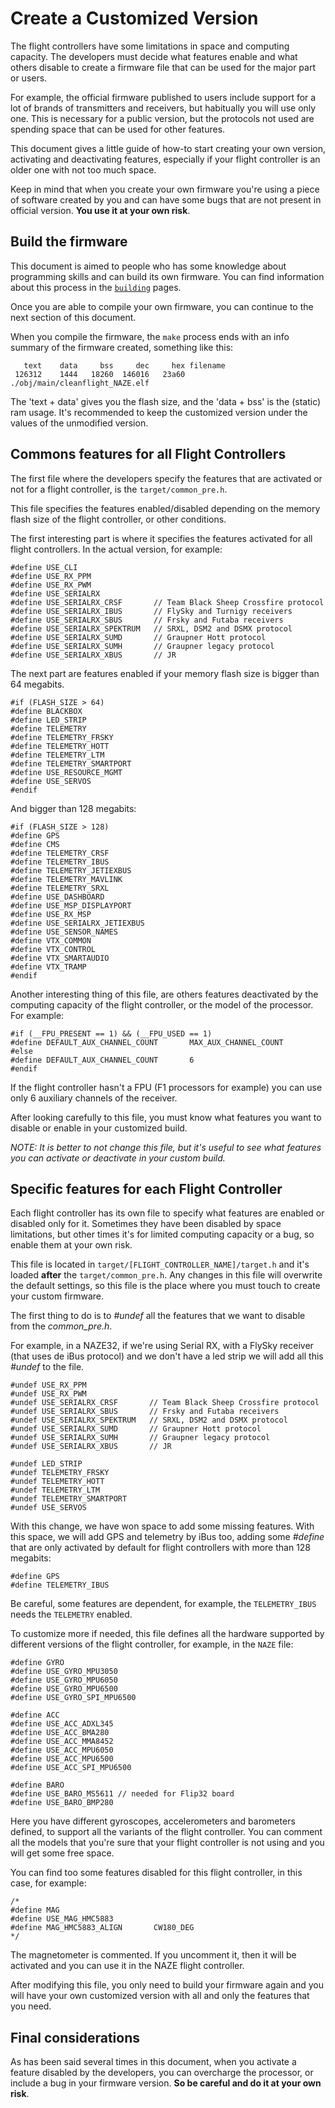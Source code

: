 # Create a Customized Version

The flight controllers have some limitations in space and computing capacity. The developers must decide what features enable and what others disable to create a firmware file that can be used for the major part or users.

For example, the official firmware published to users include support for a lot of brands of transmitters and receivers, but habitually you will use only one. This is necessary for a public version, but the protocols not used are spending space that can be used for other features.

This document gives a little guide of how-to start creating your own version, activating and deactivating features, especially if your flight controller is an older one with not too much space.

Keep in mind that when you create your own firmware you're using a piece of software created by you and can have some bugs that are not present in official version. **You use it at your own risk**.

## Build the firmware

This document is aimed to people who has some knowledge about programming skills and can build its own firmware. You can find information about this process in the [`building`](/docs/category/building) pages.

Once you are able to compile your own firmware, you can continue to the next section of this document.

When you compile the firmware, the `make` process ends with an info summary of the firmware created, something like this:

```
   text    data     bss     dec     hex filename
 126312    1444   18260  146016   23a60 ./obj/main/cleanflight_NAZE.elf
```

The 'text + data' gives you the flash size, and the 'data + bss' is the (static) ram usage. It's recommended to keep the customized version under the values of the unmodified version.

## Commons features for all Flight Controllers

The first file where the developers specify the features that are activated or not for a flight controller, is the `target/common_pre.h`.

This file specifies the features enabled/disabled depending on the memory flash size of the flight controller, or other conditions.

The first interesting part is where it specifies the features activated for all flight controllers. In the actual version, for example:

```
#define USE_CLI
#define USE_RX_PPM
#define USE_RX_PWM
#define USE_SERIALRX
#define USE_SERIALRX_CRSF       // Team Black Sheep Crossfire protocol
#define USE_SERIALRX_IBUS       // FlySky and Turnigy receivers
#define USE_SERIALRX_SBUS       // Frsky and Futaba receivers
#define USE_SERIALRX_SPEKTRUM   // SRXL, DSM2 and DSMX protocol
#define USE_SERIALRX_SUMD       // Graupner Hott protocol
#define USE_SERIALRX_SUMH       // Graupner legacy protocol
#define USE_SERIALRX_XBUS       // JR
```

The next part are features enabled if your memory flash size is bigger than 64 megabits.

```
#if (FLASH_SIZE > 64)
#define BLACKBOX
#define LED_STRIP
#define TELEMETRY
#define TELEMETRY_FRSKY
#define TELEMETRY_HOTT
#define TELEMETRY_LTM
#define TELEMETRY_SMARTPORT
#define USE_RESOURCE_MGMT
#define USE_SERVOS
#endif
```

And bigger than 128 megabits:

```
#if (FLASH_SIZE > 128)
#define GPS
#define CMS
#define TELEMETRY_CRSF
#define TELEMETRY_IBUS
#define TELEMETRY_JETIEXBUS
#define TELEMETRY_MAVLINK
#define TELEMETRY_SRXL
#define USE_DASHBOARD
#define USE_MSP_DISPLAYPORT
#define USE_RX_MSP
#define USE_SERIALRX_JETIEXBUS
#define USE_SENSOR_NAMES
#define VTX_COMMON
#define VTX_CONTROL
#define VTX_SMARTAUDIO
#define VTX_TRAMP
#endif
```

Another interesting thing of this file, are others features deactivated by the computing capacity of the flight controller, or the model of the processor. For example:

```
#if (__FPU_PRESENT == 1) && (__FPU_USED == 1)
#define DEFAULT_AUX_CHANNEL_COUNT       MAX_AUX_CHANNEL_COUNT
#else
#define DEFAULT_AUX_CHANNEL_COUNT       6
#endif
```

If the flight controller hasn't a FPU (F1 processors for example) you can use only 6 auxiliary channels of the receiver.

After looking carefully to this file, you must know what features you want to disable or enable in your customized build.

_NOTE: It is better to not change this file, but it's useful to see what features you can activate or deactivate in your custom build._

## Specific features for each Flight Controller

Each flight controller has its own file to specify what features are enabled or disabled only for it. Sometimes they have been disabled by space limitations, but other times it's for limited computing capacity or a bug, so enable them at your own risk.

This file is located in `target/[FLIGHT_CONTROLLER_NAME]/target.h` and it's loaded **after** the `target/common_pre.h`. Any changes in this file will overwrite the default settings, so this file is the place where you must touch to create your custom firmware.

The first thing to do is to _#undef_ all the features that we want to disable from the _common_pre.h_.

For example, in a NAZE32, if we're using Serial RX, with a FlySky receiver (that uses de iBus protocol) and we don't have a led strip we will add all this _#undef_ to the file.

```
#undef USE_RX_PPM
#undef USE_RX_PWM
#undef USE_SERIALRX_CRSF       // Team Black Sheep Crossfire protocol
#undef USE_SERIALRX_SBUS       // Frsky and Futaba receivers
#undef USE_SERIALRX_SPEKTRUM   // SRXL, DSM2 and DSMX protocol
#undef USE_SERIALRX_SUMD       // Graupner Hott protocol
#undef USE_SERIALRX_SUMH       // Graupner legacy protocol
#undef USE_SERIALRX_XBUS       // JR

#undef LED_STRIP
#undef TELEMETRY_FRSKY
#undef TELEMETRY_HOTT
#undef TELEMETRY_LTM
#undef TELEMETRY_SMARTPORT
#undef USE_SERVOS
```

With this change, we have won space to add some missing features. With this space, we will add GPS and telemetry by iBus too, adding some _#define_ that are only activated by default for flight controllers with more than 128 megabits:

```
#define GPS
#define TELEMETRY_IBUS
```

Be careful, some features are dependent, for example, the `TELEMETRY_IBUS` needs the `TELEMETRY` enabled.

To customize more if needed, this file defines all the hardware supported by different versions of the flight controller, for example, in the `NAZE` file:

```
#define GYRO
#define USE_GYRO_MPU3050
#define USE_GYRO_MPU6050
#define USE_GYRO_MPU6500
#define USE_GYRO_SPI_MPU6500

#define ACC
#define USE_ACC_ADXL345
#define USE_ACC_BMA280
#define USE_ACC_MMA8452
#define USE_ACC_MPU6050
#define USE_ACC_MPU6500
#define USE_ACC_SPI_MPU6500

#define BARO
#define USE_BARO_MS5611 // needed for Flip32 board
#define USE_BARO_BMP280
```

Here you have different gyroscopes, accelerometers and barometers defined, to support all the variants of the flight controller. You can comment all the models that you're sure that your flight controller is not using and you will get some free space.

You can find too some features disabled for this flight controller, in this case, for example:

```
/*
#define MAG
#define USE_MAG_HMC5883
#define MAG_HMC5883_ALIGN       CW180_DEG
*/
```

The magnetometer is commented. If you uncomment it, then it will be activated and you can use it in the NAZE flight controller.

After modifying this file, you only need to build your firmware again and you will have your own customized version with all and only the features that you need.

## Final considerations

As has been said several times in this document, when you activate a feature disabled by the developers, you can overcharge the processor, or include a bug in your firmware version. **So be careful and do it at your own risk**.
